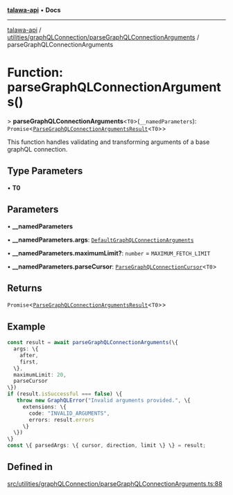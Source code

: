 [**talawa-api**](../../../../README.md) • **Docs**

***

[talawa-api](../../../../modules.md) / [utilities/graphQLConnection/parseGraphQLConnectionArguments](../README.md) / parseGraphQLConnectionArguments

# Function: parseGraphQLConnectionArguments()

\> **parseGraphQLConnectionArguments**\<`T0`\>(`__namedParameters`): `Promise`\<[`ParseGraphQLConnectionArgumentsResult`](../type-aliases/ParseGraphQLConnectionArgumentsResult.md)\<`T0`\>\>

This function handles validating and transforming arguments of a base graphQL connection.

## Type Parameters

• **T0**

## Parameters

• **\_\_namedParameters**

• **\_\_namedParameters.args**: [`DefaultGraphQLConnectionArguments`](../../type-aliases/DefaultGraphQLConnectionArguments.md)

• **\_\_namedParameters.maximumLimit?**: `number` = `MAXIMUM_FETCH_LIMIT`

• **\_\_namedParameters.parseCursor**: [`ParseGraphQLConnectionCursor`](../type-aliases/ParseGraphQLConnectionCursor.md)\<`T0`\>

## Returns

`Promise`\<[`ParseGraphQLConnectionArgumentsResult`](../type-aliases/ParseGraphQLConnectionArgumentsResult.md)\<`T0`\>\>

## Example

```ts
const result = await parseGraphQLConnectionArguments(\{
  args: \{
    after,
    first,
  \},
  maximumLimit: 20,
  parseCursor
\})
if (result.isSuccessful === false) \{
   throw new GraphQLError("Invalid arguments provided.", \{
     extensions: \{
       code: "INVALID_ARGUMENTS",
       errors: result.errors
     \}
  \})
\}
const \{ parsedArgs: \{ cursor, direction, limit \} \} = result;
```

## Defined in

[src/utilities/graphQLConnection/parseGraphQLConnectionArguments.ts:88](https://github.com/PalisadoesFoundation/talawa-api/blob/0e711c6a6b57f55ab5776fc9c8edfc5ebc0b3d70/src/utilities/graphQLConnection/parseGraphQLConnectionArguments.ts#L88)
